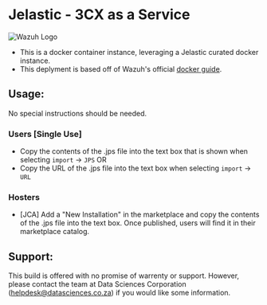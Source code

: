 # Jelastic - 3CX as a Service

![Wazuh Logo](https://imgs.search.brave.com/o7p_e4la8IR-X8Dx43QqafytaOCUBArHSTcNcYHjLv0/rs:fit:272:128:1/g:ce/aHR0cHM6Ly9sb2d6/LmlvL3dwLWNvbnRl/bnQvdXBsb2Fkcy8y/MDE5LzA1L3dhenVo/X2xvZ28ucG5n)

* This is a docker container instance, leveraging a Jelastic curated docker instance.
* This deplyment is based off of Wazuh's official [docker guide](https://documentation.wazuh.com/current/docker/wazuh-container.html).

## Usage:

No special instructions should be needed.

### Users [Single Use]

* Copy the contents of the .jps file into the text box that is shown when selecting ``import`` -> ``JPS`` OR
* Copy the URL of the .jps file into the text box when selecting ``import`` -> ``URL``

### Hosters

* [JCA] Add a "New Installation" in the marketplace and copy the contents of the .jps file into the text box.
  Once published, users will find it in their marketplace catalog.

## Support:

This build is offered with no promise of warrenty or support.
However, please contact the team at Data Sciences Corporation (helpdesk@datasciences.co.za) if you would like some information.
